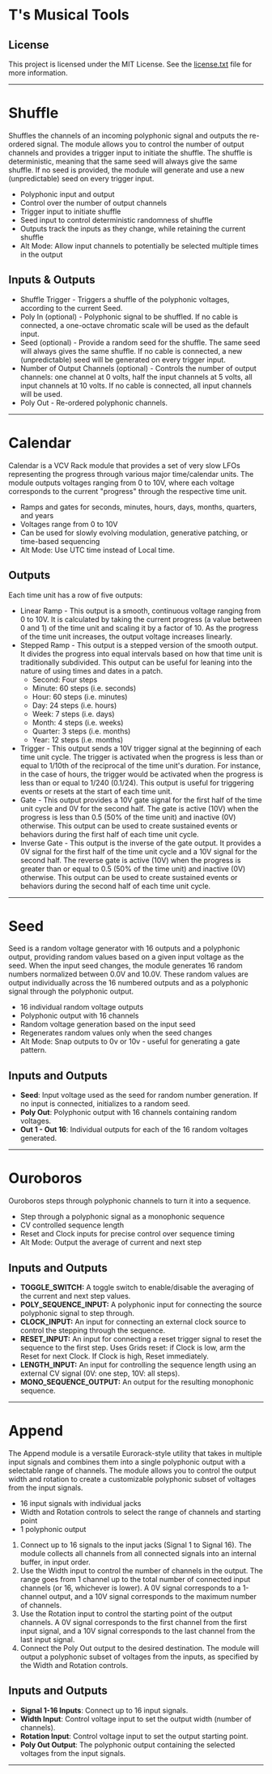 # T's Musical Tools

## License

This project is licensed under the MIT License. See the [license.txt](license.txt) file for more information.

---

# Shuffle
Shuffles the channels of an incoming polyphonic signal and outputs the re-ordered signal. The module allows you to control the number of output channels and provides a trigger input to initiate the shuffle. The shuffle is deterministic, meaning that the same seed will always give the same shuffle. If no seed is provided, the module will generate and use a new (unpredictable) seed on every trigger input.

- Polyphonic input and output
- Control over the number of output channels
- Trigger input to initiate shuffle
- Seed input to control deterministic randomness of shuffle
- Outputs track the inputs as they change, while retaining the current shuffle
- Alt Mode: Allow input channels to potentially be selected multiple times in the output

## Inputs & Outputs

- Shuffle Trigger - Triggers a shuffle of the polyphonic voltages, according to the current Seed.
- Poly In (optional) - Polyphonic signal to be shuffled. If no cable is connected, a one-octave chromatic scale will be used as the default input.
- Seed (optional) - Provide a random seed for the shuffle. The same seed will always gives the same shuffle. If no cable is connected, a new (unpredictable) seed will be generated on every trigger input.
- Number of Output Channels (optional) - Controls the number of output channels: one channel at 0 volts, half the input channels at 5 volts, all input channels at 10 volts. If no cable is connected, all input channels will be used.
- Poly Out - Re-ordered polyphonic channels.

---

# Calendar

Calendar is a VCV Rack module that provides a set of very slow LFOs representing the progress through various major time/calendar units. The module outputs voltages ranging from 0 to 10V, where each voltage corresponds to the current "progress" through the respective time unit.

- Ramps and gates for seconds, minutes, hours, days, months, quarters, and years
- Voltages range from 0 to 10V
- Can be used for slowly evolving modulation, generative patching, or time-based sequencing
- Alt Mode: Use UTC time instead of Local time.

## Outputs
Each time unit has a row of five outputs:

- Linear Ramp - This output is a smooth, continuous voltage ranging from 0 to 10V. It is calculated by taking the current progress (a value between 0 and 1) of the time unit and scaling it by a factor of 10. As the progress of the time unit increases, the output voltage increases linearly.
- Stepped Ramp - This output is a stepped version of the smooth output. It divides the progress into equal intervals based on how that time unit is traditionally subdivided. This output can be useful for leaning into the nature of using times and dates in a patch.
	- Second: Four steps
	- Minute: 60 steps (i.e. seconds)
	- Hour: 60 steps (i.e. minutes)
	- Day: 24 steps (i.e. hours)
	- Week: 7 steps (i.e. days)
	- Month: 4 steps (i.e. weeks)
	- Quarter: 3 steps (i.e. months)
	- Year: 12 steps (i.e. months)
- Trigger - This output sends a 10V trigger signal at the beginning of each time unit cycle. The trigger is activated when the progress is less than or equal to 1/10th of the reciprocal of the time unit's duration. For instance, in the case of hours, the trigger would be activated when the progress is less than or equal to 1/240 (0.1/24). This output is useful for triggering events or resets at the start of each time unit.
- Gate - This output provides a 10V gate signal for the first half of the time unit cycle and 0V for the second half. The gate is active (10V) when the progress is less than 0.5 (50% of the time unit) and inactive (0V) otherwise. This output can be used to create sustained events or behaviors during the first half of each time unit cycle.
- Inverse Gate - This output is the inverse of the gate output. It provides a 0V signal for the first half of the time unit cycle and a 10V signal for the second half. The reverse gate is active (10V) when the progress is greater than or equal to 0.5 (50% of the time unit) and inactive (0V) otherwise. This output can be used to create sustained events or behaviors during the second half of each time unit cycle.

---

# Seed

Seed is a random voltage generator with 16 outputs and a polyphonic output, providing random values based on a given input voltage as the seed. When the input seed changes, the module generates 16 random numbers normalized between 0.0V and 10.0V. These random values are output individually across the 16 numbered outputs and as a polyphonic signal through the polyphonic output.

- 16 individual random voltage outputs
- Polyphonic output with 16 channels
- Random voltage generation based on the input seed
- Regenerates random values only when the seed changes
- Alt Mode: Snap outputs to 0v or 10v - useful for generating a gate pattern.

## Inputs and Outputs

- **Seed**: Input voltage used as the seed for random number generation. If no input is connected, initializes to a random seed.
- **Poly Out**: Polyphonic output with 16 channels containing random voltages.
- **Out 1 - Out 16**: Individual outputs for each of the 16 random voltages generated.

---

# Ouroboros

Ouroboros steps through polyphonic channels to turn it into a sequence.

- Step through a polyphonic signal as a monophonic sequence
- CV controlled sequence length
- Reset and Clock inputs for precise control over sequence timing
- Alt Mode: Output the average of current and next step

## Inputs and Outputs

- **TOGGLE_SWITCH:** A toggle switch to enable/disable the averaging of the current and next step values.
- **POLY_SEQUENCE_INPUT:** A polyphonic input for connecting the source polyphonic signal to step through.
- **CLOCK_INPUT:** An input for connecting an external clock source to control the stepping through the sequence.
- **RESET_INPUT:** An input for connecting a reset trigger signal to reset the sequence to the first step. Uses Grids reset: if Clock is low, arm the Reset for next Clock. If Clock is high, Reset immediately.
- **LENGTH_INPUT:** An input for controlling the sequence length using an external CV signal (0V: one step, 10V: all steps).
- **MONO_SEQUENCE_OUTPUT:** An output for the resulting monophonic sequence.

---

# Append

The Append module is a versatile Eurorack-style utility that takes in multiple input signals and combines them into a single polyphonic output with a selectable range of channels. The module allows you to control the output width and rotation to create a customizable polyphonic subset of voltages from the input signals.

- 16 input signals with individual jacks
- Width and Rotation controls to select the range of channels and starting point
- 1 polyphonic output

1. Connect up to 16 signals to the input jacks (Signal 1 to Signal 16). The module collects all channels from all connected signals into an internal buffer, in input order.
2. Use the Width input to control the number of channels in the output. The range goes from 1 channel up to the total number of connected input channels (or 16, whichever is lower). A 0V signal corresponds to a 1-channel output, and a 10V signal corresponds to the maximum number of channels.
3. Use the Rotation input to control the starting point of the output channels. A 0V signal corresponds to the first channel from the first input signal, and a 10V signal corresponds to the last channel from the last input signal.
4. Connect the Poly Out output to the desired destination. The module will output a polyphonic subset of voltages from the inputs, as specified by the Width and Rotation controls.

## Inputs and Outputs

- **Signal 1-16 Inputs**: Connect up to 16 input signals.
- **Width Input**: Control voltage input to set the output width (number of channels).
- **Rotation Input**: Control voltage input to set the output starting point.
- **Poly Out Output**: The polyphonic output containing the selected voltages from the input signals.

---
